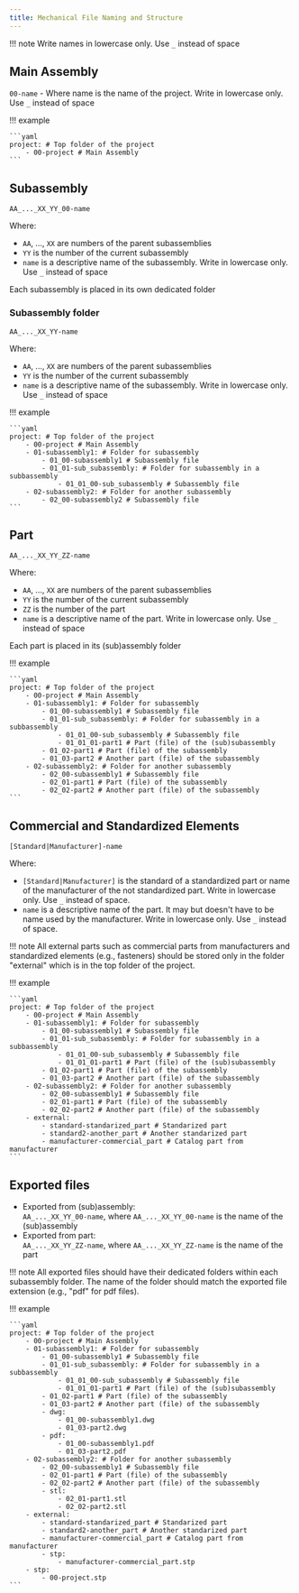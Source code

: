 ```yaml
---
title: Mechanical File Naming and Structure
---
```


!!! note
    Write names in lowercase only. Use `_` instead of space

## Main Assembly
`00-name` - Where name is the name of the project. Write in lowercase only. Use `_` instead of space  

!!! example

    ```yaml
    project: # Top folder of the project
        - 00-project # Main Assembly
    ```

## Subassembly 
`AA_..._XX_YY_00-name`

Where:  
- `AA`, ..., `XX` are numbers of the parent subassemblies  
- `YY` is the number of the current subassembly  
- `name` is a descriptive name of the subassembly. Write in lowercase only. Use `_` instead of space  

Each subassembly is placed in its own dedicated folder  

### Subassembly folder
`AA_..._XX_YY-name`

Where:  
- `AA`, ..., `XX` are numbers of the parent subassemblies  
- `YY` is the number of the current subassembly  
- `name` is a descriptive name of the subassembly. Write in lowercase only. Use `_` instead of space  

!!! example

    ```yaml
    project: # Top folder of the project
        - 00-project # Main Assembly
        - 01-subassembly1: # Folder for subassembly
            - 01_00-subassembly1 # Subassembly file
            - 01_01-sub_subassembly: # Folder for subassembly in a subbassembly
                - 01_01_00-sub_subassembly # Subassembly file
        - 02-subassembly2: # Folder for another subassembly
            - 02_00-subassembly2 # Subassembly file
    ```

## Part 
`AA_..._XX_YY_ZZ-name`

Where:
- `AA`, ..., `XX` are numbers of the parent subassemblies  
- `YY` is the number of the current subassembly  
- `ZZ` is the number of the part  
- `name` is a descriptive name of the part. Write in lowercase only. Use `_` instead of space  

Each part is placed in its (sub)assembly folder  

!!! example

    ```yaml
    project: # Top folder of the project
        - 00-project # Main Assembly
        - 01-subassembly1: # Folder for subassembly
            - 01_00-subassembly1 # Subassembly file
            - 01_01-sub_subassembly: # Folder for subassembly in a subbassembly
                - 01_01_00-sub_subassembly # Subassembly file
                - 01_01_01-part1 # Part (file) of the (sub)subassembly
            - 01_02-part1 # Part (file) of the subassembly
            - 01_03-part2 # Another part (file) of the subassembly
        - 02-subassembly2: # Folder for another subassembly
            - 02_00-subassembly1 # Subassembly file
            - 02_01-part1 # Part (file) of the subassembly
            - 02_02-part2 # Another part (file) of the subassembly
    ```

## Commercial and Standardized Elements  
`[Standard|Manufacturer]-name`

Where:  
- `[Standard|Manufacturer]` is the standard of a standardized part or name of the  manufacturer of the not standardized part. Write in lowercase only. Use `_` instead of space.  
- `name` is a descriptive name of the part. It may but doesn't have to be name used by the manufacturer. Write in lowercase only. Use `_` instead of space.  

!!! note
    All external parts such as commercial parts from manufacturers and standardized elements (e.g., fasteners) should be stored only in the  folder "external" which is in the top folder of the project.  

!!! example

    ```yaml
    project: # Top folder of the project
        - 00-project # Main Assembly
        - 01-subassembly1: # Folder for subassembly
            - 01_00-subassembly1 # Subassembly file
            - 01_01-sub_subassembly: # Folder for subassembly in a subbassembly
                - 01_01_00-sub_subassembly # Subassembly file
                - 01_01_01-part1 # Part (file) of the (sub)subassembly
            - 01_02-part1 # Part (file) of the subassembly
            - 01_03-part2 # Another part (file) of the subassembly
        - 02-subassembly2: # Folder for another subassembly
            - 02_00-subassembly1 # Subassembly file
            - 02_01-part1 # Part (file) of the subassembly
            - 02_02-part2 # Another part (file) of the subassembly
        - external:
            - standard-standarized_part # Standarized part
            - standard2-another_part # Another standarized part
            - manufacturer-commercial_part # Catalog part from manufacturer
    ```

## Exported files
- Exported from (sub)assembly:  
	`AA_..._XX_YY_00-name`, where `AA_..._XX_YY_00-name` is the name of the (sub)assembly  
- Exported from part:  
	`AA_..._XX_YY_ZZ-name`, where `AA_..._XX_YY_ZZ-name` is the name of the part  

!!! note
    All exported files should have their dedicated folders within each subassembly folder. The name of the folder should match the exported file extension (e.g., "pdf" for pdf files).  

!!! example

    ```yaml
    project: # Top folder of the project
        - 00-project # Main Assembly
        - 01-subassembly1: # Folder for subassembly
            - 01_00-subassembly1 # Subassembly file
            - 01_01-sub_subassembly: # Folder for subassembly in a subbassembly
                - 01_01_00-sub_subassembly # Subassembly file
                - 01_01_01-part1 # Part (file) of the (sub)subassembly
            - 01_02-part1 # Part (file) of the subassembly
            - 01_03-part2 # Another part (file) of the subassembly
            - dwg:
                - 01_00-subassembly1.dwg
                - 01_03-part2.dwg
            - pdf:
                - 01_00-subassembly1.pdf
                - 01_03-part2.pdf
        - 02-subassembly2: # Folder for another subassembly
            - 02_00-subassembly1 # Subassembly file
            - 02_01-part1 # Part (file) of the subassembly
            - 02_02-part2 # Another part (file) of the subassembly
            - stl:
                - 02_01-part1.stl
                - 02_02-part2.stl
        - external:
            - standard-standarized_part # Standarized part
            - standard2-another_part # Another standarized part
            - manufacturer-commercial_part # Catalog part from manufacturer
            - stp:
                - manufacturer-commercial_part.stp
        - stp:
            - 00-project.stp
    ```
